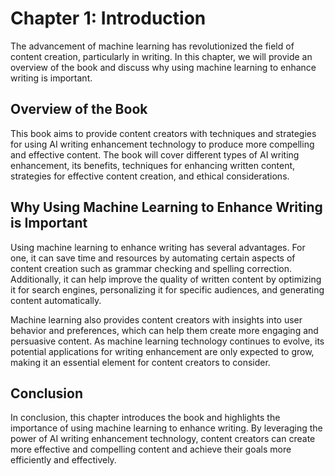 Chapter 1: Introduction
=======================

The advancement of machine learning has revolutionized the field of content creation, particularly in writing. In this chapter, we will provide an overview of the book and discuss why using machine learning to enhance writing is important.

Overview of the Book
--------------------

This book aims to provide content creators with techniques and strategies for using AI writing enhancement technology to produce more compelling and effective content. The book will cover different types of AI writing enhancement, its benefits, techniques for enhancing written content, strategies for effective content creation, and ethical considerations.

Why Using Machine Learning to Enhance Writing is Important
----------------------------------------------------------

Using machine learning to enhance writing has several advantages. For one, it can save time and resources by automating certain aspects of content creation such as grammar checking and spelling correction. Additionally, it can help improve the quality of written content by optimizing it for search engines, personalizing it for specific audiences, and generating content automatically.

Machine learning also provides content creators with insights into user behavior and preferences, which can help them create more engaging and persuasive content. As machine learning technology continues to evolve, its potential applications for writing enhancement are only expected to grow, making it an essential element for content creators to consider.

Conclusion
----------

In conclusion, this chapter introduces the book and highlights the importance of using machine learning to enhance writing. By leveraging the power of AI writing enhancement technology, content creators can create more effective and compelling content and achieve their goals more efficiently and effectively.
